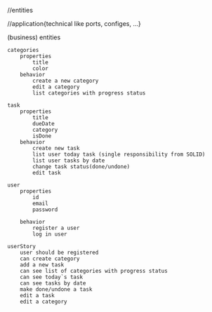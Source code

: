 
//entities

//application{technical like ports, configes, ...}

(business) entities

    categories
        properties
            title
            color
        behavior
            create a new category
            edit a category
            list categories with progress status

    task
        properties
            title
            dueDate
            category
            isDone
        behavior
            create new task
            list user today task (single responsibility from SOLID)
            list user tasks by date
            change task status(done/undone)
            edit task

    user
        properties
            id
            email
            password

        behavior
            register a user
            log in user

    userStory
        user should be registered
        can create category
        add a new task
        can see list of categories with progress status
        can see today`s task
        can see tasks by date
        make done/undone a task
        edit a task
        edit a category
